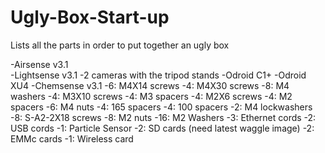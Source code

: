 # Ugly-Box-Start-up
Lists all the parts in order to put together an ugly box

-Airsense v3.1 <br>
-Lightsense v3.1
-2 cameras with the tripod stands
-Odroid C1+
-Odroid XU4
-Chemsense v3.1
-6: M4X14 screws
-4: M4X30 screws
-8: M4 washers
-4: M3X10 screws
-4: M3 spacers
-4: M2X6 screws
-4: M2 spacers
-6: M4 nuts
-4: 165 spacers
-4: 100 spacers
-2: M4 lockwashers
-8: S-A2-2X18 screws
-8: M2 nuts
-16: M2 Washers
-3: Ethernet cords
-2: USB cords 
-1: Particle Sensor
-2: SD cards (need latest waggle image)
-2: EMMc cards
-1: Wireless card
